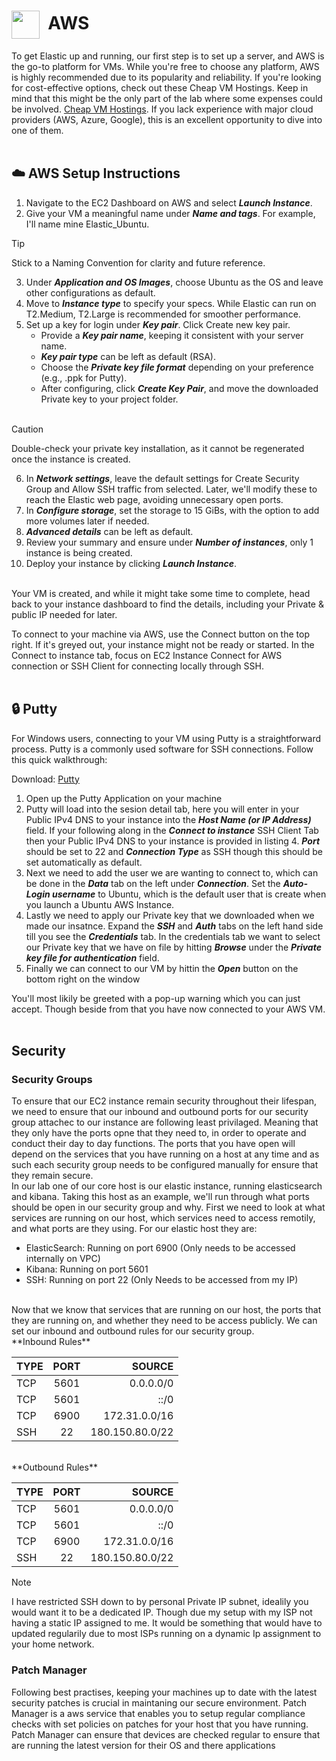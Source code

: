 # <img align="center" src="https://files.softicons.com/download/social-media-icons/free-social-media-icons-by-uiconstock/png/512x512/AWS-Icon.png" height="45px" width="45px">&nbsp;  AWS
To get Elastic up and running, our first step is to set up a server, and AWS is the go-to platform for VMs. While you're free to choose any platform, AWS is highly recommended due to its popularity and reliability. If you're looking for cost-effective options, check out these Cheap VM Hostings. Keep in mind that this might be the only part of the lab where some expenses could be involved.
[Cheap VM Hostings](https://webhostingadvices.com/19-cheap-vm-hosting/).
If you lack experience with major cloud providers (AWS, Azure, Google), this is an excellent opportunity to dive into one of them.
<br><br>
## ☁️ AWS Setup Instructions
1. Navigate to the EC2 Dashboard on AWS and select ***Launch Instance***.
2. Give your VM a meaningful name under ***Name and tags***. For example, I'll name mine Elastic_Ubuntu.

> [!TIP]
> Stick to a Naming Convention for clarity and future reference.

3. Under ***Application and OS Images***, choose Ubuntu as the OS and leave other configurations as default.
4. Move to ***Instance type*** to specify your specs. While Elastic can run on T2.Medium, T2.Large is recommended for smoother performance.
5. Set up a key for login under ***Key pair***. Click Create new key pair.
    - Provide a ***Key pair name***, keeping it consistent with your server name.
    - ***Key pair type*** can be left as default (RSA).
    - Choose the ***Private key file format*** depending on your preference (e.g., .ppk for Putty).
    - After configuring, click ***Create Key Pair***, and move the downloaded Private key to your project folder.<br><br>

> [!CAUTION]
> Double-check your private key installation, as it cannot be regenerated once the instance is created.

6. In ***Network settings***, leave the default settings for Create Security Group and Allow SSH traffic from selected. Later, we'll modify these to reach the Elastic web page, avoiding unnecessary open ports.
7. In ***Configure storage***, set the storage to 15 GiBs, with the option to add more volumes later if needed.
8. ***Advanced details*** can be left as default.
9. Review your summary and ensure under ***Number of instances***, only 1 instance is being created.
10. Deploy your instance by clicking ***Launch Instance***.<br><br>

Your VM is created, and while it might take some time to complete, head back to your instance dashboard to find the details, including your Private & public IP needed for later.

To connect to your machine via AWS, use the Connect button on the top right. If it's greyed out, your instance might not be ready or started. In the Connect to instance tab, focus on EC2 Instance Connect for AWS connection or SSH Client for connecting locally through SSH.
<br><br>

## 🔒 Putty

For Windows users, connecting to your VM using Putty is a straightforward process. Putty is a commonly used software for SSH connections. Follow this quick walkthrough:

Download: [Putty](https://www.putty.org/)

1. Open up the Putty Application on your machine
2. Putty will load into the sesion detail tab, here you will enter in your Public IPv4 DNS to your instance into the ***Host Name (or IP Address)*** field. If your following along in the ***Connect to instance*** SSH Client Tab then your Public IPv4 DNS to your instance is provided in listing 4. ***Port*** should be set to 22 and ***Connection Type*** as SSH though this should be set automatically as default.
3. Next we need to add the user we are wanting to connect to, which can be done in the ***Data*** tab on the left under ***Connection***. Set the ***Auto-Login username*** to Ubuntu, which is the default user that is create when you launch a Ubuntu AWS Instance.
4. Lastly we need to apply our Private key that we downloaded when we made our insatnce. Expand the ***SSH*** and ***Auth*** tabs on the left hand side till you see the ***Credentials*** tab. In the credentials tab we want to select our Private key that we have on file by hitting ***Browse*** under the ***Private key file for authentication*** field.
5. Finally we can connect to our VM by hittin the ***Open*** button on the bottom right on the window

You'll most likily be greeted with a pop-up warning which you can just accept. Though beside from that you have now connected to your AWS VM. 
<br><br>

## Security     



### Security Groups
To ensure that our EC2 instance remain security throughout their lifespan, we need to ensure that our inbound and outbound ports for our security group attachec to our instance are following least privilaged. Meaning that they only have the ports opne that they need to, in order to operate and conduct their day to day functions. The ports that you have open will depend on the services that you have running on a host at any time and as such each security group needs to be configured manually for ensure that they remain secure.
<br>
In our lab one of our core host is our elastic instance, running elasticsearch and kibana. Taking this host as an example, we'll run through what ports should be open in our security group and why.
First we need to look at what services are running on our host, which services need to access remotily, and what ports are they using. For our elastic host they are:
- ElasticSearch: Running on port 6900 (Only needs to be accessed internally on VPC)
- Kibana: Running on port 5601 
- SSH: Running on port 22 (Only Needs to be accessed from my IP)
<br>
Now that we know that services that are running on our host, the ports that they are running on, and whether they need to be access publicly. We can set our inbound and outbound rules for our security group.
<br>
**Inbound Rules**<br>

|     TYPE     |      PORT      |     SOURCE    |
| :---         |     :---:      |          ---: |
|      TCP     |      5601      |   0.0.0.0/0   |
|      TCP     |      5601      |     ::/0      |
|      TCP     |      6900      | 172.31.0.0/16 |
|      SSH     |       22       |180.150.80.0/22|
<br>
**Outbound Rules**<br>

|     TYPE     |      PORT      |     SOURCE    |
| :---         |     :---:      |          ---: |
|      TCP     |      5601      |   0.0.0.0/0   |
|      TCP     |      5601      |     ::/0      |
|      TCP     |      6900      | 172.31.0.0/16 |
|      SSH     |       22       |180.150.80.0/22|

> [!NOTE]
> I have restricted SSH down to by personal Private IP subnet, idealily you would want it to be a dedicated IP. Though due my setup with my ISP not having a static IP assigned to me. It would be something that would have to updated regularily due to most ISPs running on a dynamic Ip assignment to your home network.

### Patch Manager
Following best practises, keeping your machines up to date with the latest security patches is crucial in maintaning our secure environment. Patch Manager is a aws service that enables you to setup regular compliance checks with set policies on patches for your host that you have running. Patch Manager can ensure that devices are checked regular to ensure that are running the latest version for their OS and there applications
